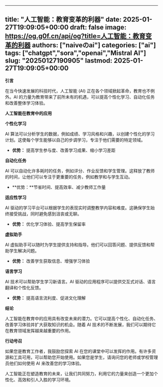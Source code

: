 
---
title: "人工智能：教育变革的利器"
date: 2025-01-27T19:09:05+00:00
draft: false
image: https://og.g0f.cn/api/og?title=人工智能：教育变革的利器
authors: ["naiveのai"]
categories: ["ai"]
tags: ["chatgpt","sora","openai","Mistral AI"]
slug: "20250127190905"
lastmod: 2025-01-27T19:09:05+00:00
---
**引言**

在当今快速发展的科技时代，人工智能 (AI) 正在各个领域掀起革命，教育也不例外。AI 的力量为教育带来了前所未有的机遇，可以提高个性化学习、自动化任务和改善整体学习体验。

**人工智能在教育中的应用**

**个性化学习**

AI 算法可以分析学生的数据，例如成绩、学习风格和兴趣，以创建个性化的学习计划。这使每个学生能够以自己的步调学习，专注于他们需要的特定领域。

* **优势：** 提高学生参与度、改善学习成果、缩小学习差距

**自动化任务**

AI 可以自动化许多耗时的任务，例如评分、作业反馈和学生管理。这释放了教师的时间，让他们可以专注于更重要的任务，例如教学和与学生互动。

* **优势：**节省时间、提高效率、减少教师工作量

**适应性学习**

AI 驱动的学习平台可以根据学生的表现实时调整教学内容和难度。这确保学生始终接受挑战，同时避免感到沮丧或无聊。

* **优势：** 优化学习体验、提高学生保留率

**虚拟助手**

AI 虚拟助手可以随时为学生提供支持和指导。他们可以回答问题、提供反馈和帮助学生解决问题。

* **优势：** 改善学生获取信息、增强学习体验

**语言学习**

AI 技术可以帮助学生学习新语言。AI 驱动的应用程序可以提供交互式对话、语言翻译和个性化反馈。

* **优势：** 提高语言流利度、促进文化理解

**结论**

人工智能在教育中的应用具有改变未来的潜力。它可以提高个性化、自动化任务、改善学习体验并扩大获取知识的机会。随着 AI 技术的不断发展，我们可以期待它在教育领域发挥越来越重要的作用。

**行动号召**

如果您是教育工作者，我鼓励您探索 AI 在您的课堂中可以发挥的作用。有许多资源和工具可用，可以帮助您开始使用。如果您是学生，请询问您的老师或学校管理员他们如何使用 AI 来改善您的学习体验。

人工智能正在塑造教育的未来，让我们共同努力，利用它的力量来创造一个更加个性化、高效和引人入胜的学习环境。